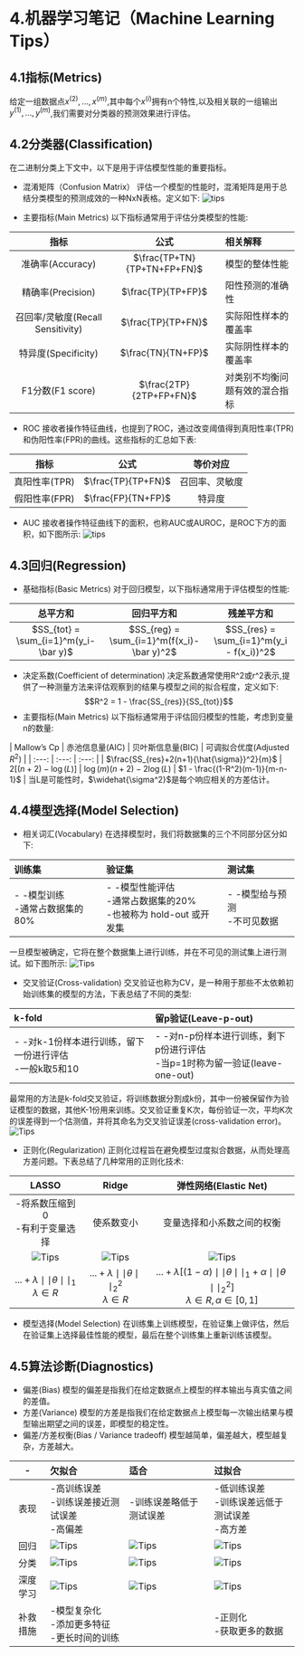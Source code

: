 # 4.机器学习笔记（Machine Learning Tips）
## 4.1指标(Metrics)
给定一组数据点${x^{(2)},…,x^{(m)}}$,其中每个$x^{(i)}$拥有n个特性,以及相关联的一组输出${y^{(1)},…,y^{(m)}}$,我们需要对分类器的预测效果进行评估。
## 4.2分类器(Classification)
在二进制分类上下文中，以下是用于评估模型性能的重要指标。

 - 混淆矩阵（Confusion Matrix）
评估一个模型的性能时，混淆矩阵是用于总结分类模型的预测成效的一种NxN表格。定义如下:
![tips][1]


 - 主要指标(Main Metrics)
以下指标通常用于评估分类模型的性能:

| 指标  | 公式 |  相关解释  |
| :---:   | :---:  | :--- |
| 准确率(Accuracy) | $\frac{TP+TN}{TP+TN+FP+FN}$ | 模型的整体性能 |
| 精确率(Precision)| $\frac{TP}{TP+FP}$ | 阳性预测的准确性 |
| 召回率/灵敏度(Recall Sensitivity) | $\frac{TP}{TP+FN}$ | 实际阳性样本的覆盖率 |
| 特异度(Specificity) | $\frac{TN}{TN+FP}$ | 实际阴性样本的覆盖率 |
| F1分数(F1 score) | $\frac{2TP}{2TP+FP+FN}$ | 对类别不均衡问题有效的混合指标 |


 - ROC
接收者操作特征曲线，也提到了ROC，通过改变阈值得到真阳性率(TPR)和伪阳性率(FPR)的曲线。这些指标的汇总如下表:

| 指标 | 公式 | 等价对应 |
| :---: | :---: | :---: |
| 真阳性率(TPR) | $\frac{TP}{TP+FN}$ | 召回率、灵敏度 |
| 假阳性率(FPR) | $\frac{FP}{TN+FP}$ | 特异度 |


 - AUC
接收者操作特征曲线下的面积，也称AUC或AUROC，是ROC下方的面积，如下图所示:
![tips][2]
## 4.3回归(Regression)
 - 基础指标(Basic Metrics)
对于回归模型，以下指标通常用于评估模型的性能:

| 总平方和 | 回归平方和 | 残差平方和 |
| :---: | :---: | :---: |
| $SS_{tot} = \sum_{i=1}^m(y_i-\bar y)$ | $SS_{reg} = \sum_{i=1}^m(f(x_i)-\bar y)^2$ | $SS_{res} = \sum_{i=1}^m(y_i - f(x_i))^2$ |


 - 决定系数(Coefficient of determination)
决定系数通常使用R^2或r^2表示,提供了一种测量方法来评估观察到的结果与模型之间的拟合程度，定义如下:
$$R^2 = 1 - \frac{SS_{res}}{SS_{tot}}$$
 - 主要指标(Main Metrics)
以下指标通常用于评估回归模型的性能，考虑到变量n的数量:

| Mallow’s Cp | 赤池信息量(AIC) | 贝叶斯信息量(BIC) | 可调拟合优度(Adjusted $R^2$) |
| :---: | :---: | :---: |
| $\frac{SS_{res}+2(n+1){\hat{\sigma}}^2}{m}$ | $2[(n+2)-\log(L)]$ | $\log(m)(n+2) - 2\log(L)$ | $1 - \frac{(1-R^2)(m-1)}{m-n-1}$ |
当L是可能性时，$\widehat{\sigma^2}$是每个响应相关的方差估计。
## 4.4模型选择(Model Selection)
 - 相关词汇(Vocabulary)
 在选择模型时，我们将数据集的三个不同部分区分如下:
 
| 训练集 | 验证集 | 测试集 |
| :--- | :--- | :--- |
| - -模型训练 <br> -通常占数据集的80% | - -模型性能评估 <br> -通常占数据集的20%  <br> -也被称为 hold-out 或开发集 | - -模型给与预测 <br> -不可见数据 |

一旦模型被确定，它将在整个数据集上进行训练，并在不可见的测试集上进行测试。如下图所示:
![Tips][3]

 - 交叉验证(Cross-validation)
交叉验证也称为CV，是一种用于那些不太依赖初始训练集的模型的方法，下表总结了不同的类型:

| k-fold | 留p验证(Leave-p-out) |
| :--- | :--- |
| - -对k-1份样本进行训练，留下一份进行评估 <br> -一般k取5和10 | - -对n-p份样本进行训练，剩下p份进行评估 <br> -当p=1时称为留一验证(leave-one-out) |

最常用的方法是k-fold交叉验证，将训练数据分割成k份，其中一份被保留作为验证模型的数据，其他K-1份用来训练。交叉验证重复K次，每份验证一次，平均K次的误差得到一个估测值，并将其命名为交叉验证误差(cross-validation error)。
![Tips][4]

 - 正则化(Regularization)
正则化过程旨在避免模型过度拟合数据，从而处理高方差问题。下表总结了几种常用的正则化技术:

| LASSO | Ridge | 弹性网络(Elastic Net) |
| :---: | :---: | :---: |
| -将系数压缩到0 <br> -有利于变量选择 | 使系数变小 | 变量选择和小系数之间的权衡 |
|![Tips][5] |![Tips][6] |![Tips][7] |
| $...+\lambda\mid\mid\theta\mid\mid_1$ <br> $\lambda\in R$ | $...+\lambda\mid\mid\theta\mid\mid_2^2$ <br> $\lambda\in R$ | $...+\lambda[(1-\alpha)\mid\mid\theta\mid\mid_1 + \alpha\mid\mid\theta\mid\mid_2^2]$ <br> $\lambda\in R, \alpha\in[0,1]$ |


 - 模型选择(Model Selection)
在训练集上训练模型，在验证集上做评估，然后在验证集上选择最佳性能的模型，最后在整个训练集上重新训练该模型。
## 4.5算法诊断(Diagnostics)
 - 偏差(Bias)
模型的偏差是指我们在给定数据点上模型的样本输出与真实值之间的差值。
 - 方差(Variance)
模型的方差是指我们在给定数据点上模型每一次输出结果与模型输出期望之间的误差，即模型的稳定性。
 - 偏差/方差权衡(Bias / Variance tradeoff)
模型越简单，偏差越大，模型越复杂，方差越大。

| - | 欠拟合 | 适合 | 过拟合 |
| :---: | :--- | :--- | :--- |
| 表现 | -高训练误差 <br> -训练误差接近测试误差 <br> -高偏差 | -训练误差略低于测试误差 | -低训练误差 <br> -训练误差远低于测试误差 <br> -高方差 | 
| 回归 |![Tips][8]|![Tips][9]|![Tips][10]|
| 分类 |![Tips][11]|![Tips][12]|![Tips][13]|
| 深度学习 |![Tips][14]|![Tips][15]|![Tips][16]|
| 补救措施 | -模型复杂化 <br> -添加更多特征 <br> -更长时间的训练 |  | -正则化 <br> -获取更多的数据 | 


  [1]: https://s1.ax1x.com/2018/09/18/iemYkV.png
  [2]: https://s1.ax1x.com/2018/09/18/iemGT0.png
  [3]: https://s1.ax1x.com/2018/09/19/ieLaPf.png
  [4]: https://s1.ax1x.com/2018/09/19/ieLdG8.png
  [5]: https://s1.ax1x.com/2018/09/18/iem8wq.png
  [6]: https://s1.ax1x.com/2018/09/18/iemtYT.png
  [7]: https://s1.ax1x.com/2018/09/18/iemapF.png
  [8]: https://s1.ax1x.com/2018/09/18/iemeFf.png
  [9]: https://s1.ax1x.com/2018/09/18/iemKSg.png
  [10]: https://s1.ax1x.com/2018/09/18/iemmY8.png
  [11]: https://s1.ax1x.com/2018/09/18/iemMlQ.png
  [12]: https://s1.ax1x.com/2018/09/18/iemnfS.png
  [13]: https://s1.ax1x.com/2018/09/19/ieOhkt.png
  [14]: https://s1.ax1x.com/2018/09/18/iemQyj.png
  [15]: https://s1.ax1x.com/2018/09/18/iemlOs.png
  [16]: https://s1.ax1x.com/2018/09/18/iem3mn.png
